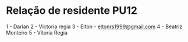 # Relação de residente PU12 
1 - Darlan
2 - Victoria regia 
3 - Elton - eltonrs1999@gmail.com
4 - Beatriz Monteiro
5 - Vitoria Regia